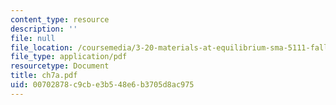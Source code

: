 ```yaml
---
content_type: resource
description: ''
file: null
file_location: /coursemedia/3-20-materials-at-equilibrium-sma-5111-fall-2003/00702878c9cbe3b548e6b3705d8ac975_ch7a.pdf
file_type: application/pdf
resourcetype: Document
title: ch7a.pdf
uid: 00702878-c9cb-e3b5-48e6-b3705d8ac975
---
```

